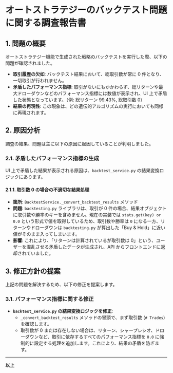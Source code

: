 # オートストラテジーのバックテスト問題に関する調査報告書

## 1. 問題の概要

オートストラテジー機能で生成された戦略のバックテストを実行した際、以下の問題が確認されました。

- **取引履歴の欠如**: バックテスト結果において、総取引数が常に 0 件となり、一切取引が行われません。
- **矛盾したパフォーマンス指標**: 取引がないにもかかわらず、総リターンや最大ドローダウンなどのパフォーマンス指標には数値が表示され、UI 上で矛盾した状態となっています。（例: 総リターン 99.43%, 総取引数 0）
- **結果の再現性**: この現象は、どの遺伝的アルゴリズムの実行においても同様に再現されます。

## 2. 原因分析

調査の結果、問題は主に以下の原因に起因していることが判明しました。

### 2.1. 矛盾したパフォーマンス指標の生成

UI 上で矛盾した結果が表示される原因は、`backtest_service.py` の結果変換ロジックにあります。

#### 2.1.1. 取引数 0 の場合の不適切な結果処理

- **箇所**: `BacktestService._convert_backtest_results` メソッド
- **問題**: `backtesting.py` ライブラリは、取引が 0 件の場合、結果オブジェクトに取引数や勝率のキーを含めません。現在の実装では `stats.get(key) or 0.0` という形式で値を取得しているため、取引数や勝率は `0` になる一方、リターンやドローダウンは `backtesting.py` が算出した「Buy & Hold」に近い値がそのまま入ってしまいます。
- **影響**: これにより、「リターンは計算されているが取引数は 0」という、ユーザーを混乱させる矛盾したデータが生成され、API からフロントエンドに返却されていました。

## 3. 修正方針の提案

上記の問題を解決するため、以下の修正を提案します。

### 3.1. パフォーマンス指標に関する修正

- **`backtest_service.py` の結果変換ロジックを修正**:
  - `_convert_backtest_results` メソッドの冒頭で、まず取引数 (`# Trades`) を確認します。
  - 取引数が 0 または存在しない場合は、リターン、シャープレシオ、ドローダウンなど、取引に依存するすべてのパフォーマンス指標を `0.0` に強制的に設定する処理を追加します。これにより、結果の矛盾を防ぎます。

---

**以上**
